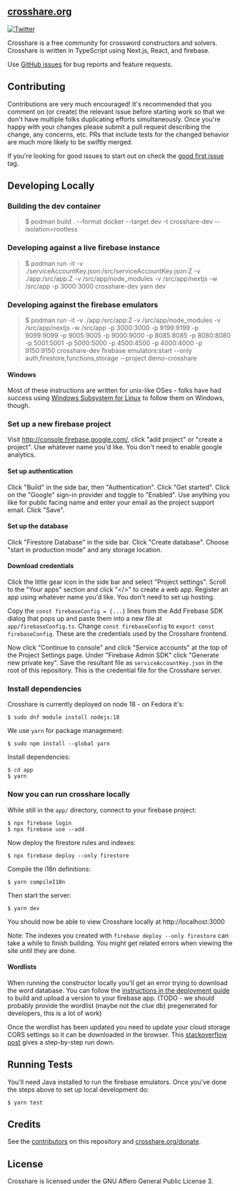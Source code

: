 ## [crosshare.org](https://crosshare.org)

[![Twitter](https://img.shields.io/twitter/follow/crosshareapp?style=social)](https://twitter.com/crosshareapp)

Crosshare is a free community for crossword constructors and solvers. Crosshare is written in TypeScript using Next.js, React, and firebase.

Use [GitHub issues](https://github.com/crosshare-org/crosshare/issues) for bug reports and feature requests.

## Contributing

Contributions are very much encouraged! It's recommended that you comment on (or create) the relevant issue before starting work so that we don't have multiple folks duplicating efforts simultaneously. Once you're happy with your changes please submit a pull request describing the change, any concerns, etc. PRs that include tests for the changed behavior are much more likely to be swiftly merged.

If you're looking for good issues to start out on check the [good first issue](https://github.com/crosshare-org/crosshare/issues?q=is%3Aissue+is%3Aopen+label%3A"good+first+issue") tag.

## Developing Locally

### Building the dev container

> $ podman build . --format docker --target dev -t crosshare-dev --isolation=rootless

### Developing against a live firebase instance

> $ podman run -it -v ./serviceAccountKey.json:/src/serviceAccountKey.json:Z -v ./app:/src/app:Z -v /src/app/node_modules -v /src/app/nextjs -w /src/app -p 3000:3000 crosshare-dev yarn dev

### Developing against the firebase emulators

> $ podman run -it -v ./app:/src/app:Z -v /src/app/node_modules -v /src/app/nextjs -w /src/app -p 3000:3000 -p 9199:9199 -p 9099:9099 -p 9005:9005 -p 9000:9000 -p 8085:8085 -p 8080:8080 -p 5001:5001 -p 5000:5000 -p 4500:4500 -p 4000:4000 -p 9150:9150 crosshare-dev firebase emulators:start --only auth,firestore,functions,storage --project demo-crosshare

#### Windows

Most of these instructions are written for unix-like OSes - folks have had success using [Windows Subsystem for Linux](https://docs.microsoft.com/en-us/windows/wsl/about) to follow them on Windows, though.

### Set up a new firebase project

Visit http://console.firebase.google.com/, click "add project" or "create a project". Use whatever name you'd like. You don't need to enable google analytics.

#### Set up authentication

Click "Build" in the side bar, then "Authentication". Click "Get started". Click on the "Google" sign-in provider and toggle to "Enabled". Use anything you like for public facing name and enter your email as the project support email. Click "Save".

#### Set up the database

Click "Firestore Database" in the side bar. Click "Create database". Choose "start in production mode" and any storage location.

#### Download credentials

Click the little gear icon in the side bar and select "Project settings". Scroll to the "Your apps" section and click "</>" to create a web app. Register an app using whatever name you'd like. You don't need to set up hosting. 

Copy the `const firebaseConfig = {...}` lines from the Add Firebase SDK dialog that pops up and paste them into a new file at `app/firebaseConfig.ts`. Change `const firebaseConfig` to `export const firebaseConfig`. These are the credentials used by the Crosshare frontend.

Now click "Continue to console" and click "Service accounts" at the top of the Project Settings page. Under "Firebase Admin SDK" click "Generate new private key". Save the resultant file as `serviceAccountKey.json` in the root of this repository. This is the credential file for the Crosshare server.

### Install dependencies

Crosshare is currently deployed on node 18 - on Fedora it's:

```shell
$ sudo dnf module install nodejs:18
```

We use `yarn` for package management:
```shell
$ sudo npm install --global yarn
```

Install dependencies:
```shell
$ cd app
$ yarn
```

### Now you can run crosshare locally

While still in the `app/` directory, connect to your firebase project:
```shell
$ npx firebase login
$ npx firebase use --add
```

Now deploy the firestore rules and indexes:
```shell
$ npx firebase deploy --only firestore
```

Compile the i18n definitions:
```shell
$ yarn compileI18n
```

Then start the server:
```shell
$ yarn dev
```

You should now be able to view Crosshare locally at http://localhost:3000

Note: The indexes you created with `firebase deploy --only firestore` can take a while to finish building. You might get related errors when viewing the site until they are done.

#### Wordlists

When running the constructor locally you'll get an error trying to download the word database. You can follow the [instructions in the deployment guide](/DEPLOY.md#updating-wordlist--clue-database) to build and upload a version to your firebase app. (TODO - we should probably provide the wordlist (maybe not the clue db) pregenerated for developers, this is a lot of work)

Once the wordlist has been updated you need to update your cloud storage CORS settings so it can be downloaded in the browser. This [stackoverflow post](https://stackoverflow.com/a/58613527) gives a step-by-step run down.

## Running Tests

You'll need Java installed to run the firebase emulators. Once you've done the steps above to set up local development do:

```shell
$ yarn test
```

## Credits

See the [contributors](https://github.com/crosshare-org/crosshare/graphs/contributors) on this repository and [crosshare.org/donate](https://crosshare.org/donate).

## License

Crosshare is licensed under the GNU Affero General Public License 3.
